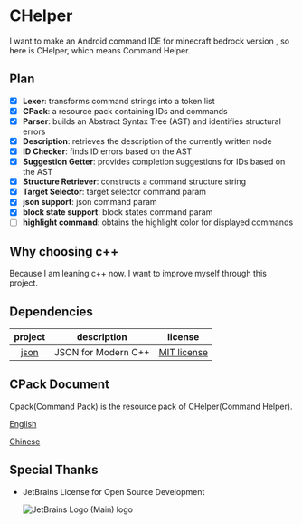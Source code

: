 # CHelper

I want to make an Android command IDE for minecraft bedrock version , so here is CHelper, which means Command Helper.

## Plan

- [x] **Lexer**: transforms command strings into a token list
- [x] **CPack**: a resource pack containing IDs and commands
- [x] **Parser**: builds an Abstract Syntax Tree (AST) and identifies structural errors
- [x] **Description**: retrieves the description of the currently written node
- [x] **ID Checker**: finds ID errors based on the AST
- [x] **Suggestion Getter**: provides completion suggestions for IDs based on the AST
- [x] **Structure Retriever**: constructs a command structure string
- [x] **Target Selector**: target selector command param
- [x] **json support**: json command param
- [x] **block state support**: block states command param
- [ ] **highlight command**: obtains the highlight color for displayed commands

## Why choosing c++

Because I am leaning c++ now. I want to improve myself through this project.

## Dependencies

|                 project                  |     description     |                                 license                                  |
|:----------------------------------------:|:-------------------:|:------------------------------------------------------------------------:|
| [json](https://github.com/nlohmann/json) | JSON for Modern C++ | [MIT license](https://github.com/nlohmann/json/blob/develop/LICENSE.MIT) |

## CPack Document

Cpack(Command Pack) is the resource pack of CHelper(Command Helper).

[English](doc/README.md)

[Chinese](doc/README_CN.md)

## Special Thanks

- JetBrains License for Open Source Development

  ![JetBrains Logo (Main) logo](https://resources.jetbrains.com/storage/products/company/brand/logos/jb_beam.svg)
